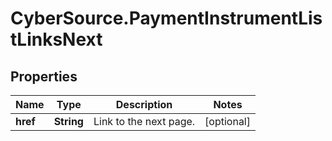 # CyberSource.PaymentInstrumentListLinksNext

## Properties
Name | Type | Description | Notes
------------ | ------------- | ------------- | -------------
**href** | **String** | Link to the next page.  | [optional] 


